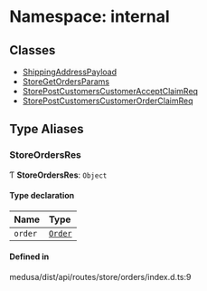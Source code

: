 # Namespace: internal

## Classes

- [ShippingAddressPayload](../classes/internal-41.ShippingAddressPayload.md)
- [StoreGetOrdersParams](../classes/internal-41.StoreGetOrdersParams.md)
- [StorePostCustomersCustomerAcceptClaimReq](../classes/internal-41.StorePostCustomersCustomerAcceptClaimReq.md)
- [StorePostCustomersCustomerOrderClaimReq](../classes/internal-41.StorePostCustomersCustomerOrderClaimReq.md)

## Type Aliases

### StoreOrdersRes

Ƭ **StoreOrdersRes**: `Object`

#### Type declaration

| Name | Type |
| :------ | :------ |
| `order` | [`Order`](../classes/internal.Order.md) |

#### Defined in

medusa/dist/api/routes/store/orders/index.d.ts:9
